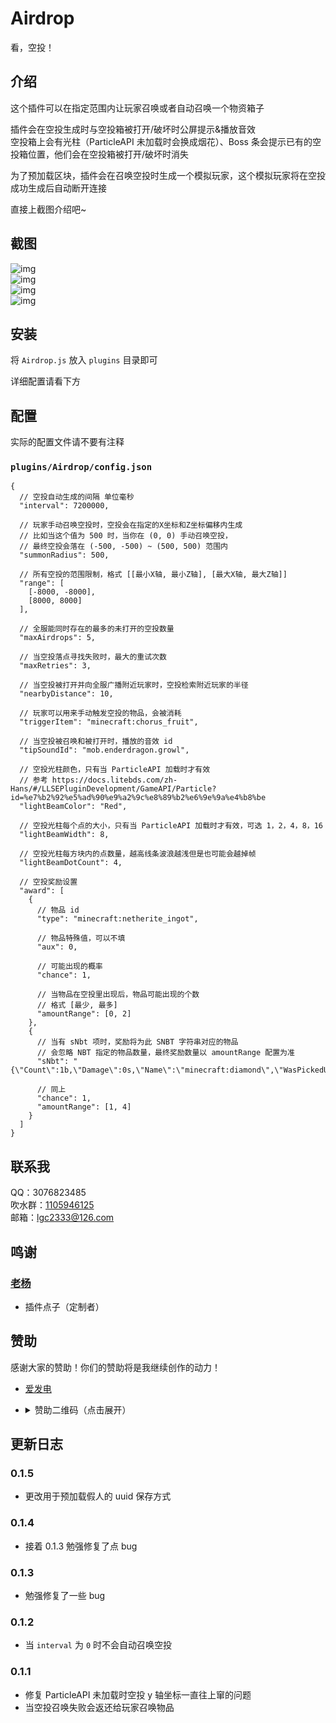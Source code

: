 <!-- markdownlint-disable MD033 MD036 -->

# Airdrop

看，空投！

<!-- 今天 16 周岁啦 可以祝我生日快乐吗 awa -->

## 介绍

这个插件可以在指定范围内让玩家召唤或者自动召唤一个物资箱子

插件会在空投生成时与空投箱被打开/破坏时公屏提示&播放音效  
空投箱上会有光柱（ParticleAPI 未加载时会换成烟花）、Boss 条会提示已有的空投箱位置，他们会在空投箱被打开/破坏时消失

为了预加载区块，插件会在召唤空投时生成一个模拟玩家，这个模拟玩家将在空投成功生成后自动断开连接

直接上截图介绍吧~

## 截图

![img](https://media.githubusercontent.com/media/lgc-LLSEDev/readme/main/Airdrop/QQ%E5%9B%BE%E7%89%8720230117041758.png)  
![img](https://media.githubusercontent.com/media/lgc-LLSEDev/readme/main/Airdrop/QQ%E5%9B%BE%E7%89%8720230117041804.png)  
![img](https://media.githubusercontent.com/media/lgc-LLSEDev/readme/main/Airdrop/QQ%E5%9B%BE%E7%89%8720230117041738.png)  
![img](https://media.githubusercontent.com/media/lgc-LLSEDev/readme/main/Airdrop/QQ%E5%9B%BE%E7%89%8720230117041823.png)

## 安装

将 `Airdrop.js` 放入 `plugins` 目录即可

详细配置请看下方

## 配置

实际的配置文件请不要有注释

### `plugins/Airdrop/config.json`

```jsonc
{
  // 空投自动生成的间隔 单位毫秒
  "interval": 7200000,

  // 玩家手动召唤空投时，空投会在指定的X坐标和Z坐标偏移内生成
  // 比如当这个值为 500 时，当你在 (0, 0) 手动召唤空投，
  // 最终空投会落在 (-500, -500) ~ (500, 500) 范围内
  "summonRadius": 500,

  // 所有空投的范围限制，格式 [[最小X轴, 最小Z轴], [最大X轴, 最大Z轴]]
  "range": [
    [-8000, -8000],
    [8000, 8000]
  ],

  // 全服能同时存在的最多的未打开的空投数量
  "maxAirdrops": 5,

  // 当空投落点寻找失败时，最大的重试次数
  "maxRetries": 3,

  // 当空投被打开并向全服广播附近玩家时，空投检索附近玩家的半径
  "nearbyDistance": 10,

  // 玩家可以用来手动触发空投的物品，会被消耗
  "triggerItem": "minecraft:chorus_fruit",

  // 当空投被召唤和被打开时，播放的音效 id
  "tipSoundId": "mob.enderdragon.growl",

  // 空投光柱颜色，只有当 ParticleAPI 加载时才有效
  // 参考 https://docs.litebds.com/zh-Hans/#/LLSEPluginDevelopment/GameAPI/Particle?id=%e7%b2%92%e5%ad%90%e9%a2%9c%e8%89%b2%e6%9e%9a%e4%b8%be
  "lightBeamColor": "Red",

  // 空投光柱每个点的大小，只有当 ParticleAPI 加载时才有效，可选 1，2，4，8，16
  "lightBeamWidth": 8,

  // 空投光柱每方块内的点数量，越高线条波浪越浅但是也可能会越掉帧
  "lightBeamDotCount": 4,

  // 空投奖励设置
  "award": [
    {
      // 物品 id
      "type": "minecraft:netherite_ingot",

      // 物品特殊值，可以不填
      "aux": 0,

      // 可能出现的概率
      "chance": 1,

      // 当物品在空投里出现后，物品可能出现的个数
      // 格式 [最少, 最多]
      "amountRange": [0, 2]
    },
    {
      // 当有 sNbt 项时，奖励将为此 SNBT 字符串对应的物品
      // 会忽略 NBT 指定的物品数量，最终奖励数量以 amountRange 配置为准
      "sNbt": "{\"Count\":1b,\"Damage\":0s,\"Name\":\"minecraft:diamond\",\"WasPickedUp\":0b}",

      // 同上
      "chance": 1,
      "amountRange": [1, 4]
    }
  ]
}
```

## 联系我

QQ：3076823485  
吹水群：[1105946125](https://jq.qq.com/?_wv=1027&k=Z3n1MpEp)  
邮箱：<lgc2333@126.com>

## 鸣谢

### [老杨](https://www.minebbs.com/members/laoyangnotfound.53026/)

- 插件点子（定制者）

## 赞助

感谢大家的赞助！你们的赞助将是我继续创作的动力！

- [爱发电](https://afdian.net/@lgc2333)
- <details>
    <summary>赞助二维码（点击展开）</summary>

  ![讨饭](https://raw.githubusercontent.com/lgc2333/ShigureBotMenu/master/src/imgs/sponsor.png)

  </details>

## 更新日志

### 0.1.5

- 更改用于预加载假人的 uuid 保存方式

### 0.1.4

- 接着 0.1.3 勉强修复了点 bug

### 0.1.3

- 勉强修复了一些 bug

### 0.1.2

- 当 `interval` 为 `0` 时不会自动召唤空投

### 0.1.1

- 修复 ParticleAPI 未加载时空投 y 轴坐标一直往上窜的问题
- 当空投召唤失败会返还给玩家召唤物品
